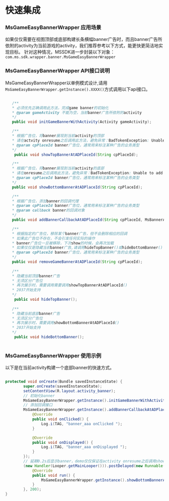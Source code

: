 # 快速集成

### MsGameEasyBannerWrapper 应用场景
如果仅仅需要在视图顶部或底部构建长条横幅banner广告时，而且banner广告所依附的activity为当前游戏的activity，我们推荐参考以下方式，能更快更简洁地实现目标。
针对这种情况，MSSDK进一步封装以下对象：
`com.ms.sdk.wrapper.banner.MsGameEasyBannerWrapper`

### MsGameEasyBannerWrapper API接口说明
  MsGameEasyBannerWrapper以单例模式设计,请用`MsGameEasyBannerWrapper.getInstance().XXXX()`方式调用以下api接口。

```java

   /**
   * 必须优先正确调用此方法，完成game banner的初始化
   * @param gameActivity 不能为空，当前banner广告所依附的activity
   */
   public void initGameBannerWithActivity(Activity gameActivity);

   /**
   * 根据广告位，将banner展现到当前activity的顶部
   * 请在actvity onresume之后调用此方法，避免异常：BadTokenException: Unable to add window -- token null is not valid;
   * @param cpPlaceId banner广告位，通常用来标注某种广告的业务类型
   */
    public void showTopBannerAtADPlaceId(String cpPlaceId);

   /**
   * 根据广告位，将banner展现到当前activity的底部
   * 请在onresume之后调用此方法，避免异常：BadTokenException: Unable to add window -- token null is not valid;
   * @param cpPlaceId banner广告位，通常用来标注某种广告的业务类型
   */
   public void showBottomBannerAtADPlaceId(String cpPlaceId);

   /**
   * 根据广告位，添加banner的回调代理
   * @param cpPlaceId banner广告位，通常用来标注某种广告的业务类型
   * @param callback banner的回调对象
   */
   public void addBannerCallbackAtADPlaceId(String cpPlaceId, MsBannerAdListener callback)

   /**
   * 根据指定的广告位，移除某个banner广告，但不会删除相应的回调
   * 如果此广告位不存在，不会引发任何实际的操作
   * banner广告位一旦被移除，下次show的时候，会再次加载
   * 如果仅仅是隐藏当前banner广告,请调用hideTopBanner()或hideBottomBanner()
   * @param cpPlaceId banner广告位，通常用来标注某种广告的业务类型
   */
   public void removeGameBannerAtADPlaceId(String cpPlaceId);
   
   /**
   * 隐藏当前顶部banner广告
   * 无须区分广告位
   * 再次展示时，需要调用需要调用showTopBannerAtADPlaceId()
   * 2037开始支持
   */
    public void hideTopBanner();
	
   /**
   * 隐藏当前底部banner广告
   * 无须区分广告位
   * 再次展示时，需要调用showBottomBannerAtADPlaceId()
   * 2037开始支持
   */
    public void hideBottomBanner();
	
```
   
	
### MsGameEasyBannerWrapper 使用示例

以下是在当前activity构建一个底部banner的快速方式。

```java

protected void onCreate(Bundle savedInstanceState) {
        super.onCreate(savedInstanceState);
        setContentView(R.layout.activity_banner);
        // 初始化banner
        MsGameEasyBannerWrapper.getInstance().initGameBannerWithActivity(this);
        // 添加回调接口
        MsGameEasyBannerWrapper.getInstance().addBannerCallbackAtADPlaceId("banner_aaa", new MsBannerAdListener() {
            @Override
            public void onClicked() {
                Log.i(TAG, "banner_aaa onClicked ");
            }

            @Override
            public void onDisplayed() {
                Log.i(TAG, "banner_aaa onDisplayed ");
            }
        });
        // 延期0.2s后显示banner，demo仅仅保证在activity onresume之后调用showBottomBannerAtADPlaceId()
        (new Handler(Looper.getMainLooper())).postDelayed(new Runnable() {
            @Override
            public void run() {
                MsGameEasyBannerWrapper.getInstance().showBottomBannerAtADPlaceId("banner_aaa");
            }
        }, 200);
}
```